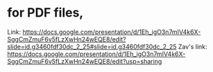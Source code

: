 # for PDF files, 
Link: https://docs.google.com/presentation/d/1Eh_igO3n7mIV4k6X-SggCmZmuF6v5fLzXwHn24wEQE8/edit?slide=id.g3460fdf30dc_2_25#slide=id.g3460fdf30dc_2_25
Zav's link: https://docs.google.com/presentation/d/1Eh_igO3n7mIV4k6X-SggCmZmuF6v5fLzXwHn24wEQE8/edit?usp=sharing 
